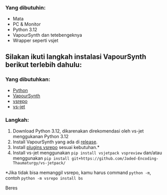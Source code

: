 ### Yang dibutuhin:
- Mata
- PC & Monitor
- Python 3.12
- VapourSynth dan tetebengeknya
- Wrapper seperti vsjet

## Silakan ikuti langkah instalasi VapourSynth berikut terlebih dahulu:

### Yang dibutuhkan:
- [Python](https://www.python.org/downloads/)
- [VapourSynth](https://github.com/vapoursynth/vapoursynth)
- [vsrepo](https://github.com/vapoursynth/vsrepo)
- [vs-jet](https://github.com/Jaded-Encoding-Thaumaturgy)

### Langkah:
1. Download Python 3.12, dikarenakan direkomendasi oleh vs-jet menggukanan Python 3.12
2. Install VapourSynth yang ada di [release](https://github.com/vapoursynth/vapoursynth/releases).
3. Install [plugins vsrepo](https://github.com/vapoursynth/vsrepo?tab=readme-ov-file#usage) sesuai kebutuhan.*
4. Install vs-jet menggunakan `pip install vsjetpack vspreview` dan/atau menggunakan `pip install git+https://github.com/Jaded-Encoding-Thaumaturgy/vs-jetpack/`

*Jika tidak bisa memanggil vsrepo, kamu harus command `python -m`, contoh `python -m vsrepo install bs`

Beres
